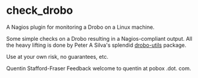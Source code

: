 check_drobo
===========

A Nagios plugin for monitoring a Drobo on a Linux machine.

Some simple checks on a Drobo resulting in a Nagios-compliant output. All the heavy lifting is done by Peter A Silva's splendid
[drobo-utils](http://drobo-utils.sourceforge.net/) package.

Use at your own risk, no guarantees, etc.

Quentin Stafford-Fraser
Feedback welcome to quentin at pobox .dot. com.
